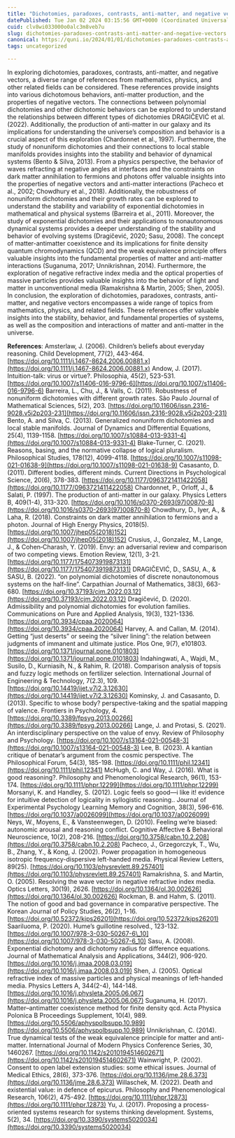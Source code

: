 ```yaml
---
title: "Dichotomies, paradoxes, contrasts, anti-matter, and negative vectors"
datePublished: Tue Jan 02 2024 03:15:56 GMT+0000 (Coordinated Universal Time)
cuid: clv8wi033000o0alc3m8veb7u
slug: dichotomies-paradoxes-contrasts-anti-matter-and-negative-vectors
canonical: https://quni.io/2024/01/01/dichotomies-paradoxes-contrasts-anti-matter-and-negative-vectors/
tags: uncategorized

---
```


In exploring dichotomies, paradoxes, contrasts, anti-matter, and negative vectors, a diverse range of references from mathematics, physics, and other related fields can be considered. These references provide insights into various dichotomous behaviors, anti-matter production, and the properties of negative vectors. The connections between polynomial dichotomies and other dichotomic behaviors can be explored to understand the relationships between different types of dichotomies DRAGIČEVIĆ et al. (2022). Additionally, the production of anti-matter in our galaxy and its implications for understanding the universe’s composition and behavior is a crucial aspect of this exploration (Chardonnet et al., 1997). Furthermore, the study of nonuniform dichotomies and their connections to local stable manifolds provides insights into the stability and behavior of dynamical systems (Bento & Silva, 2013). From a physics perspective, the behavior of waves refracting at negative angles at interfaces and the constraints on dark matter annihilation to fermions and photons offer valuable insights into the properties of negative vectors and anti-matter interactions (Pacheco et al., 2002; Chowdhury et al., 2018). Additionally, the robustness of nonuniform dichotomies and their growth rates can be explored to understand the stability and variability of exponential dichotomies in mathematical and physical systems (Barreira et al., 2011). Moreover, the study of exponential dichotomies and their applications to nonautonomous dynamical systems provides a deeper understanding of the stability and behavior of evolving systems (Dragičević, 2020; Sasu, 2008). The concept of matter-antimatter coexistence and its implications for finite density quantum chromodynamics (QCD) and the weak equivalence principle offers valuable insights into the fundamental properties of matter and anti-matter interactions (Suganuma, 2017; Unnikrishnan, 2014). Furthermore, the exploration of negative refractive index media and the optical properties of massive particles provides valuable insights into the behavior of light and matter in unconventional media (Ramakrishna & Martin, 2005; Shen, 2005). In conclusion, the exploration of dichotomies, paradoxes, contrasts, anti-matter, and negative vectors encompasses a wide range of topics from mathematics, physics, and related fields. These references offer valuable insights into the stability, behavior, and fundamental properties of systems, as well as the composition and interactions of matter and anti-matter in the universe.

**References**: Amsterlaw, J. (2006). Children’s beliefs about everyday reasoning. Child Development, 77(2), 443-464. [https://doi.org/10.1111/j.1467-8624.2006.00881.x](https://doi.org/10.1111/j.1467-8624.2006.00881.x) Andow, J. (2017). Intuition-talk: virus or virtue?. Philosophia, 45(2), 523-531. [https://doi.org/10.1007/s11406-016-9796-6](https://doi.org/10.1007/s11406-016-9796-6) Barreira, L., Chu, J., & Valls, C. (2011). Robustness of nonuniform dichotomies with different growth rates. São Paulo Journal of Mathematical Sciences, 5(2), 203. [https://doi.org/10.11606/issn.2316-9028.v5i2p203-231](https://doi.org/10.11606/issn.2316-9028.v5i2p203-231) Bento, A. and Silva, C. (2013). Generalized nonuniform dichotomies and local stable manifolds. Journal of Dynamics and Differential Equations, 25(4), 1139-1158. [https://doi.org/10.1007/s10884-013-9331-4](https://doi.org/10.1007/s10884-013-9331-4) Blake-Turner, C. (2021). Reasons, basing, and the normative collapse of logical pluralism. Philosophical Studies, 178(12), 4099-4118. [https://doi.org/10.1007/s11098-021-01638-9](https://doi.org/10.1007/s11098-021-01638-9) Casasanto, D. (2011). Different bodies, different minds. Current Directions in Psychological Science, 20(6), 378-383. [https://doi.org/10.1177/0963721411422058](https://doi.org/10.1177/0963721411422058) Chardonnet, P., Orloff, J., & Salati, P. (1997). The production of anti-matter in our galaxy. Physics Letters B, 409(1-4), 313-320. [https://doi.org/10.1016/s0370-2693(97)00870-8](https://doi.org/10.1016/s0370-2693(97)00870-8) Chowdhury, D., Iyer, A., & Laha, R. (2018). Constraints on dark matter annihilation to fermions and a photon. Journal of High Energy Physics, 2018(5). [https://doi.org/10.1007/jhep05(2018)152](https://doi.org/10.1007/jhep05(2018)152) Crusius, J., Gonzalez, M., Lange, J., & Cohen‐Charash, Y. (2019). Envy: an adversarial review and comparison of two competing views. Emotion Review, 12(1), 3-21. [https://doi.org/10.1177/1754073919873131](https://doi.org/10.1177/1754073919873131) DRAGIČEVIĆ, D., SASU, A., & SASU, B. (2022). “on polynomial dichotomies of discrete nonautonomous systems on the half-line”. Carpathian Journal of Mathematics, 38(3), 663-680. [https://doi.org/10.37193/cjm.2022.03.12](https://doi.org/10.37193/cjm.2022.03.12) Dragičević, D. (2020). Admissibility and polynomial dichotomies for evolution families. Communications on Pure and Applied Analysis, 19(3), 1321-1336. [https://doi.org/10.3934/cpaa.2020064](https://doi.org/10.3934/cpaa.2020064) Harvey, A. and Callan, M. (2014). Getting “just deserts” or seeing the “silver lining”: the relation between judgments of immanent and ultimate justice. Plos One, 9(7), e101803. [https://doi.org/10.1371/journal.pone.0101803](https://doi.org/10.1371/journal.pone.0101803) Indahingwati, A., Wajdi, M., Susilo, D., Kurniasih, N., & Rahim, R. (2018). Comparison analysis of topsis and fuzzy logic methods on fertilizer selection. International Journal of Engineering & Technology, 7(2.3), 109. [https://doi.org/10.14419/ijet.v7i2.3.12630](https://doi.org/10.14419/ijet.v7i2.3.12630) Kominsky, J. and Casasanto, D. (2013). Specific to whose body? perspective-taking and the spatial mapping of valence. Frontiers in Psychology, 4. [https://doi.org/10.3389/fpsyg.2013.00266](https://doi.org/10.3389/fpsyg.2013.00266) Lange, J. and Protasi, S. (2021). An interdisciplinary perspective on the value of envy. Review of Philosophy and Psychology. [https://doi.org/10.1007/s13164-021-00548-3](https://doi.org/10.1007/s13164-021-00548-3) Lee, B. (2023). A kantian critique of benatar’s argument from the cosmic perspective. The Philosophical Forum, 54(3), 185-198. [https://doi.org/10.1111/phil.12341](https://doi.org/10.1111/phil.12341) McHugh, C. and Way, J. (2016). What is good reasoning?. Philosophy and Phenomenological Research, 96(1), 153-174. [https://doi.org/10.1111/phpr.12299](https://doi.org/10.1111/phpr.12299) Morsanyi, K. and Handley, S. (2012). Logic feels so good—i like it! evidence for intuitive detection of logicality in syllogistic reasoning.. Journal of Experimental Psychology Learning Memory and Cognition, 38(3), 596-616. [https://doi.org/10.1037/a0026099](https://doi.org/10.1037/a0026099) Neys, W., Moyens, E., & Vansteenwegen, D. (2010). Feeling we’re biased: autonomic arousal and reasoning conflict. Cognitive Affective & Behavioral Neuroscience, 10(2), 208-216. [https://doi.org/10.3758/cabn.10.2.208](https://doi.org/10.3758/cabn.10.2.208) Pacheco, J., Grzegorczyk, T., Wu, B., Zhang, Y., & Kong, J. (2002). Power propagation in homogeneous isotropic frequency-dispersive left-handed media. Physical Review Letters, 89(25). [https://doi.org/10.1103/physrevlett.89.257401](https://doi.org/10.1103/physrevlett.89.257401) Ramakrishna, S. and Martin, O. (2005). Resolving the wave vector in negative refractive index media. Optics Letters, 30(19), 2626. [https://doi.org/10.1364/ol.30.002626](https://doi.org/10.1364/ol.30.002626) Rockman, B. and Hahm, S. (2011). The notion of good and bad governance in comparative perspective. The Korean Journal of Policy Studies, 26(2), 1-16. [https://doi.org/10.52372/kjps26201](https://doi.org/10.52372/kjps26201) Saariluoma, P. (2020). Hume’s guillotine resolved., 123-132. [https://doi.org/10.1007/978-3-030-50267-6\_10](https://doi.org/10.1007/978-3-030-50267-6_10) Sasu, A. (2008). Exponential dichotomy and dichotomy radius for difference equations. Journal of Mathematical Analysis and Applications, 344(2), 906-920. [https://doi.org/10.1016/j.jmaa.2008.03.019](https://doi.org/10.1016/j.jmaa.2008.03.019) Shen, J. (2005). Optical refractive index of massive particles and physical meanings of left-handed media. Physics Letters A, 344(2-4), 144-148. [https://doi.org/10.1016/j.physleta.2005.06.067](https://doi.org/10.1016/j.physleta.2005.06.067) Suganuma, H. (2017). Matter–antimatter coexistence method for finite density qcd. Acta Physica Polonica B Proceedings Supplement, 10(4), 989. [https://doi.org/10.5506/aphyspolbsupp.10.989](https://doi.org/10.5506/aphyspolbsupp.10.989) Unnikrishnan, C. (2014). True dynamical tests of the weak equivalence principle for matter and anti-matter. International Journal of Modern Physics Conference Series, 30, 1460267. [https://doi.org/10.1142/s2010194514602671](https://doi.org/10.1142/s2010194514602671) Wainwright, P. (2002). Consent to open label extension studies: some ethical issues. Journal of Medical Ethics, 28(6), 373-376. [https://doi.org/10.1136/jme.28.6.373](https://doi.org/10.1136/jme.28.6.373) Willaschek, M. (2022). Death and existential value: in defence of epicurus. Philosophy and Phenomenological Research, 106(2), 475-492. [https://doi.org/10.1111/phpr.12873](https://doi.org/10.1111/phpr.12873) Yu, J. (2017). Proposing a process-oriented systems research for systems thinking development. Systems, 5(2), 34. [https://doi.org/10.3390/systems5020034](https://doi.org/10.3390/systems5020034)